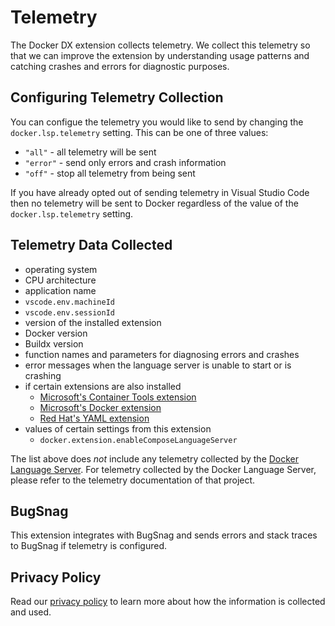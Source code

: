 # Telemetry

The Docker DX extension collects telemetry. We collect this telemetry so that we can improve the extension by understanding usage patterns and catching crashes and errors for diagnostic purposes.

## Configuring Telemetry Collection

You can configue the telemetry you would like to send by changing the `docker.lsp.telemetry` setting. This can be one of three values:

- `"all"` - all telemetry will be sent
- `"error"` - send only errors and crash information
- `"off"` - stop all telemetry from being sent

If you have already opted out of sending telemetry in Visual Studio Code then no telemetry will be sent to Docker regardless of the value of the `docker.lsp.telemetry` setting.

## Telemetry Data Collected

- operating system
- CPU architecture
- application name
- `vscode.env.machineId`
- `vscode.env.sessionId`
- version of the installed extension
- Docker version
- Buildx version
- function names and parameters for diagnosing errors and crashes
- error messages when the language server is unable to start or is crashing
- if certain extensions are also installed
  - [Microsoft's Container Tools extension](https://marketplace.visualstudio.com/items?itemName=ms-azuretools.vscode-containers)
  - [Microsoft's Docker extension](https://marketplace.visualstudio.com/items?itemName=ms-azuretools.vscode-docker)
  - [Red Hat's YAML extension](https://marketplace.visualstudio.com/items?itemName=redhat.vscode-yaml)
- values of certain settings from this extension
  - `docker.extension.enableComposeLanguageServer`

The list above does _not_ include any telemetry collected by the [Docker Language Server](https://github.com/docker/docker-language-server). For telemetry collected by the Docker Language Server, please refer to the telemetry documentation of that project.

## BugSnag

This extension integrates with BugSnag and sends errors and stack traces to BugSnag if telemetry is configured.

## Privacy Policy

Read our [privacy policy](https://www.docker.com/legal/docker-privacy-policy/) to learn more about how the information is collected and used.
